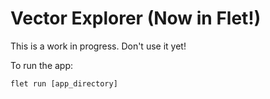 # Vector Explorer (Now in Flet!)

This is a work in progress. Don't use it yet!

To run the app:

```
flet run [app_directory]
```